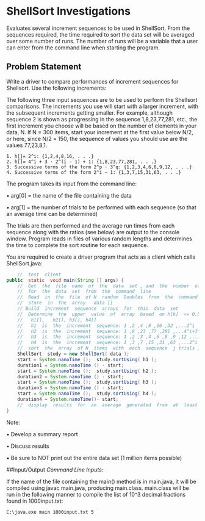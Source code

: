 # ShellSort Investigations
Evaluates several increment sequences to be used in ShellSort. From the sequences required, the time required to sort the data set will be averaged over some number of runs. The number of runs will be a variable that a user can enter from the command line when starting the program.

## Problem Statement
Write a driver to compare performances of increment sequences for Shellsort. Use the following increments:

The following three input sequences are to be used to perform the Shellsort comparisons. The increments you use will start with a larger increment, with the subsequent increments getting smaller. For example, although sequence 2 is shown as progressing in the sequence 1,8,23,77,281, etc., the first increment you choose will be based on the number of elements in your data, N. If N = 300 items, start your increment at the first value below N/2, or here, since N/2 = 150, the sequence of values you should use are the values 77,23,8,1.

	1. h[]= 2^i: {1,2,4,8,16, . . .}
	2. h[]= 4^i + 3 · 2^(i − 1) + 1: {1,8,23,77,281, . . .}
	3. Successive terms of the form 2^p · 3^q: {1,2,3,4,6,8,9,12, . . .}
	4. Successive terms of the form 2^i − 1: {1,3,7,15,31,63, . . .}

The program takes its input from the command line:

• arg[0] = the name of the file containing the data

• arg[1] = the number of trials to be performed with each sequence (so that an average time can be determined)

The trials are then performed and the average run times from each sequence along with the ratios (see below) are output to the console window. Program reads in files of various random lengths and determines the time to complete the sort
routine for each sequence.

You  are  required  to  create  a  driver  program  that  acts  as  a  client  which  calls  ShellSort.java:

```java
	//  test  client
public  static  void main(String [] args) {
	//  Get  the  file  name  of  the  data  set , and  the  number  of  runs
	//  for  the  data  set  from  the  command  line
	//  Read  in  the  file  of N  random  Doubles  from  the  command  line  and
	//  store  in  the  array   data []
	// Build  increment  sequence  arrays  for  this  data  set
	//  Determine  the  upper  value  of  array  based  on h[k]  <= 0.5*N
	//   h1[],   h2[], h3[], h4[]
	//   h1  is  the  increment  sequence: 1 ,2 ,4 ,8 ,16 ,32 ,...2^i
	//   h2  is  the  increment  sequence: 1 ,8 ,23 ,77 ,281 ,...4^i+3*2^{i -1} + 1
	//   h3  is  the  increment  sequence: 1 ,2 ,3 ,4 ,6 ,8 ,9 ,12 ,...2^p*3^q
	//   h4  is  the  increment  sequence: 1 ,3 ,7 ,15 ,31 ,63 ,...2^i - 1
	//  sort  the  array  of N  items  with  each  sequence  j trials ,  timing  each:
	ShellSort  study = new ShellSort( data );
	start = System.nanoTime ();  study.sortUsing( h1 );
	duration1 = System.nanoTime () - start;
	start = System.nanoTime ();  study.sortUsing( h2 );
	duration2 = System.nanoTime () - start;
	start = System.nanoTime ();  study.sortUsing( h3 );
	duration3 = System.nanoTime () - start;
	start = System.nanoTime ();  study.sortUsing( h4 );
	duration4 = System.nanoTime()- start;
	//  display  results  for  an  average  generated  from  at  least
}
```
Note:

• Develop a summary report

• Discuss results

• Be sure to NOT print out the entire data set (1 million items possible)



##Input/Output
*Command Line Inputs*:

If the name of the file containing the main() method is in main.java, it will be compiled using javac main.java, producing main.class. main.class will be run in the following manner to compile the list of 10^3 decimal fractions found in 1000input.txt:

	C:\java.exe main 1000input.txt 5
